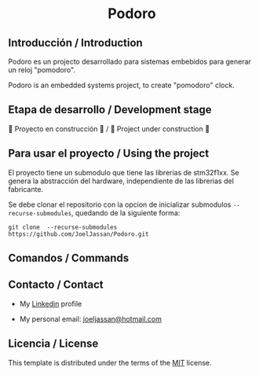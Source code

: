 <h1 align="center"> Podoro </h1>

## Introducción / Introduction

Podoro es un projecto desarrollado para sistemas embebidos para generar un reloj "pomodoro".

Podoro is an embedded systems project, to create "pomodoro" clock.

## Etapa de desarrollo / Development stage

🚧 Proyecto en construcción 🚧 / 🚧 Project under construction 🚧

## Para usar el proyecto / Using the project

El proyecto tiene un submodulo que tiene las librerias de stm32f1xx. Se genera la abstracción del hardware, independiente de las librerias del fabricante.

Se debe clonar el repositorio con la opcion de inicializar submodulos 
```--recurse-submodules```, quedando de la siguiente forma:
~~~
git clone  --recurse-submodules https://github.com/JoelJassan/Podoro.git
~~~

## Comandos / Commands


## Contacto / Contact

- My [Linkedin](https://www.linkedin.com/in/joel-jassan-29872029b/) profile

- My personal email: joeljassan@hotmail.com

## Licencia / License

This template is distributed under the terms of the [MIT](https://spdx.org/licenses/MIT.html) license.
